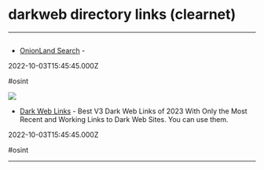 # darkweb directory links (clearnet)

---

![]()

- [OnionLand Search](https://onionlandsearchengine.com) - 

2022-10-03T15:45:45.000Z

#osint

![](https://darkweblinks.com/wp-content/uploads/2022/01/Picture-1-What-Exactly-Is-The-Dark-Web-scaled.jpg)

- [Dark Web Links](https://darkweblinks.com) - Best V3 Dark Web Links of 2023 With Only the Most Recent and Working Links to Dark Web Sites. You can use them.

2022-10-03T15:45:45.000Z

#osint

---

